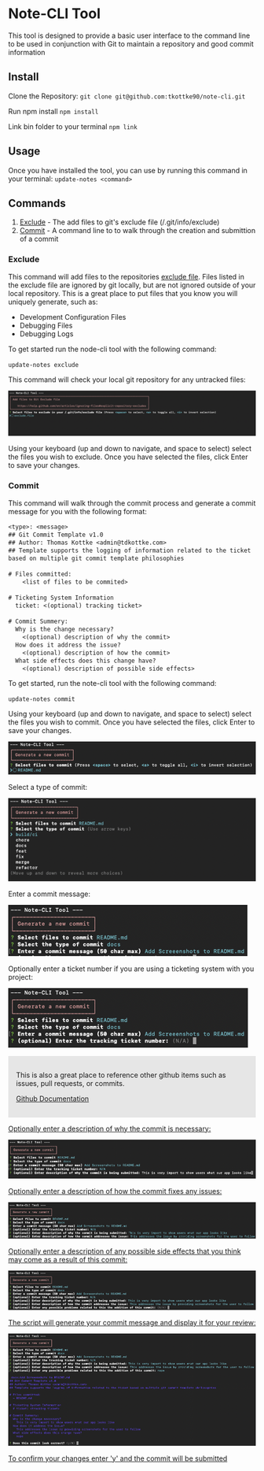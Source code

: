 # Note-CLI Tool

This tool is designed to provide a basic user interface to the command line to be used in conjunction with Git to maintain a repository and good commit information

## Install

Clone the Repository:
`git clone git@github.com:tkottke90/note-cli.git`

Run npm install
`npm install`

Link bin folder to your terminal
`npm link`

## Usage

Once you have installed the tool,  you can use by running this command in your terminal:
`update-notes <command>`

## Commands

1. <a href="#exclude">Exclude</a> - The add files to git's exclude file (/.git/info/exclude)
2. <a href="#commit">Commit</a> - A command line to to walk through the creation and submittion of a commit


<h3 id="exclude">Exclude</h3>

This command will add files to the repositories [exclude file](https://help.github.com/en/articles/ignoring-files#explicit-repository-excludes).  Files listed in the exclude file are ignored by git locally, but are not ignored outside of your local repository.  This is a great place to put files that you know you will uniquely generate, such as:

- Development Configuration Files
- Debugging Files
- Debugging Logs

To get started run the node-cli tool with the following command:

`update-notes exclude`

This command will check your local git repository for any untracked files:

![exclude_screenshot](docs/assets/exclude_screenshot)

Using your keyboard (up and down to navigate, and space to select) select the files you wish to exclude.  Once you have selected the files, click Enter to save your changes.

<h3 id="commit">Commit</h3>

This command will walk through the commit process and generate a commit message for you with the following format:

```
<type>: <message>
## Git Commit Template v1.0
## Author: Thomas Kottke <admin@tdkottke.com>
## Template supports the logging of information related to the ticket based on multiple git commit template philosophies

# Files committed:
	<list of files to be commited>

# Ticketing System Information
  ticket: <(optional) tracking ticket>

# Commit Summery:
  Why is the change necessary?
    <(optional) description of why the commit>
  How does it address the issue?
    <(optional) description of how the commit>
  What side effects does this change have?
    <(optional) description of possible side effects>
```

To get started, run the note-cli tool with the following command:

`update-notes commit`

Using your keyboard (up and down to navigate, and space to select) select the files you wish to commit.  Once you have selected the files, click Enter to save your changes.

![commit_screenshot1](docs/assets/commit_screenshot1)

Select a type of commit:

![commit_screenshot2](docs/assets/commit_screenshot2)

Enter a commit message:

![commit_screenshot3](docs/assets/commit_screenshot3)

Optionally enter a ticket number if you are using a ticketing system with you project:

![commit_screenshot4](docs/assets/commit_screenshot4)

<div style="background-color: #e6e6e6; padding: 1rem">
  <p>This is also a great place to reference other github items such as issues, pull requests, or commits.</p>

  <p><a href="https://help.github.com/en/articles/autolinked-references-and-urls">Github Documentation</p>
</div>

Optionally enter a description of why the commit is necessary:

![commit_screenshot5](docs/assets/commit_screenshot5)

Optionally enter a description of how the commit fixes any issues:

![commit_screenshot6](docs/assets/commit_screenshot6)

Optionally enter a description of any possible side effects that you think may come as a result of this commit:

![commit_screenshot7](docs/assets/commit_screenshot7)

The script will generate your commit message and display it for your review:

![commit_screenshot8](docs/assets/commit_screenshot8)

To confirm your changes enter 'y' and the commit will be submitted